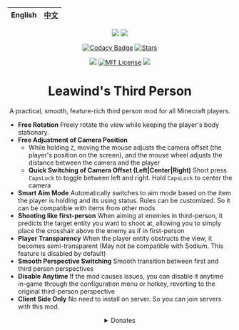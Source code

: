 <div align=center>

| English | [中文](./README-ZH.md) |
|---------|----------------------|

[![](https://img.shields.io/curseforge/dt/930880?style=flat&logo=curseforge&color=F1643%5E&cacheSeconds=3600&label=Downloads)](https://www.curseforge.com/minecraft/mc-mods/leawind-third-person)
[![](https://img.shields.io/modrinth/dt/S3D3QF0M?style=flat&logo=modrinth&color=17B85A&cacheSeconds=3600&label=Downloads)](https://modrinth.com/mod/leawind-third-person)

[![Codacy Badge](https://img.shields.io/codacy/grade/41e70a17218c4773aefb62382b9547a6)](https://app.codacy.com/gh/Leawind/Third-Person/dashboard?utm_source=gh&utm_medium=referral&utm_content=&utm_campaign=Badge_grade)
[![Stars](https://img.shields.io/github/stars/LEAWIND/Third-Person?style=flat&logo=github&color=daaa3f)](https://github.com/LEAWIND/Third-Person)

[![](https://img.shields.io/github/last-commit/LEAWIND/Third-Person?logo=github)](https://github.com/LEAWIND/Third-Person)
[![MIT License](https://img.shields.io/badge/license-MIT-blue.svg)](https://github.com/LEAWIND/Third-Person?tab=MIT-1-ov-file)
[![](https://img.shields.io/github/deployments/LEAWIND/Third-Person/github-pages?style=flat&logo=github&label=Documentation&cacheSeconds=900)](https://leawind.github.io/Third-Person/en-US/?autolang)

# Leawind's Third Person

A practical, smooth, feature-rich third person mod for all Minecraft players.

</div>

- **Free Rotation** Freely rotate the view while keeping the player's body stationary.
- **Free Adjustment of Camera Position**
	- While holding `Z`, moving the mouse adjusts the camera offset (the player's position on the screen), and the mouse wheel adjusts the distance between the camera and the player
	- **Quick Switching of Camera Offset (Left|Center|Right)** Short press `CapsLock` to toggle between left and right. Hold `CapsLock` to center the camera
- **Smart Aim Mode** Automatically switches to aim mode based on the item the player is holding and its using status. Rules can be customized. So it can be compatible with items from other mods
- **Shooting like first-person** When aiming at enemies in third-person, it predicts the target entity you want to shoot at, allowing you to simply place the crosshair above the enemy as if in first-person
- **Player Transparency** When the player entity obstructs the view, it becomes semi-transparent (May not be compatible with Sodium. This feature is disabled by default)
- **Smooth Perspective Switching** Smooth transition between first and third person perspectives
- **Disable Anytime** If the mod causes issues, you can disable it anytime in-game through the configuration menu or hotkey, reverting to the original third-person perspective
- **Client Side Only** No need to install on server. So you can join servers with this mod.

<div align=center>
<details>
<summary>Donates</summary>

<img src=https://github.com/Leawind/Third-Person/raw/gh-pages/docs/public/donate/IHY-216.jpg width=648/>

> <details>
>
> <summary>Donate using Wechat</summary>
>
> <img src=https://github.com/Leawind/Third-Person/raw/gh-pages/docs/public/donate/wechat.jpg width=320 />
>
> </details>

> <details>
> <summary>Other ways</summary>
>
> [Buy Me a Coffee](https://www.buymeacoffee.com/leawind)  
> [Afdian (爱发电)](https://afdian.com/a/Leawind)
>
> </details>

</details>
</div>
